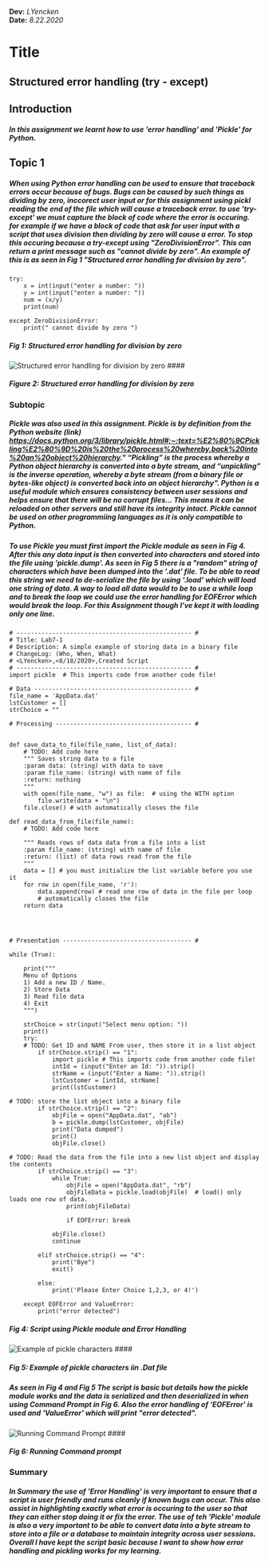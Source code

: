 **Dev:** *LYencken*  
**Date:** *8.22.2020*

# Title 
## Structured error handling (try - except)
## Introduction
##### In this assignment we learnt how to use 'error handling' and 'Pickle' for Python.


## Topic 1
##### When using Python error handling can be used to ensure that traceback errors occur because of bugs. Bugs can be caused by such things as dividing by zero, inccorect user input or for this assignment using pickl reading the end of the file which will cause a traceback error. to use 'try-except' we must capture the block of code where the error is occuring. for example if we have a block of code that ask for user input with a script that uses division then dividing by zero will cause a error. To stop this occuring because a try-except using "ZeroDivisionError". This can return a print message such as "cannot divide by zero". An example of this is as seen in Fig 1 "Structured error handling for division by zero".
```
try:
    x = int(input("enter a number: "))
    y = int(input("enter a number: "))
    num = (x/y)
    print(num)

except ZeroDivisionError:
    print(" cannot divide by zero ")
```    
##### Fig 1: Structured error handling for division by zero

![Structured error handling for division by zero](https://github.com/louisY95/-ITFnd100--Mod07-/blob/master/DivisionBy%20Zero.PNG "Structured error handling for division by zero") ####
##### Figure 2: Structured error handling for division by zero

### Subtopic
##### Pickle was also used in this assignment. Pickle is by definition from the Python website (link) https://docs.python.org/3/library/pickle.html#:~:text=%E2%80%9CPickling%E2%80%9D%20is%20the%20process%20whereby,back%20into%20an%20object%20hierarchy." “Pickling” is the process whereby a Python object hierarchy is converted into a byte stream, and “unpickling” is the inverse operation, whereby a byte stream (from a binary file or bytes-like object) is converted back into an object hierarchy". Python is a useful module which ensures consistency between user sessions and helps ensure that there will be no corrupt files... This means it can be reloaded on other servers and still have its integrity intact. Pickle cannot be used on other programmiing languages as it is only compatible to Python. 

##### To use Pickle you must first import the Pickle module as seen in Fig 4. After this any data input is then converted into characters and stored into the file using 'pickle.dump'. As seen in Fig 5 there is a "random" string of characters which have been dumped into the '.dat' file. To be able to read this string we need to de-serialize the file by using '.load' which will load one string of data. A way to load all data would to be to use a while loop and to break the loop we could use the error handling for EOFError which would break the loop. For this Assignment though I've kept it with loading only one line. 
```
# ------------------------------------------------- #
# Title: Lab7-1
# Description: A simple example of storing data in a binary file
# ChangeLog: (Who, When, What)
# <LYencken>,<8/18/2020>,Created Script
# ------------------------------------------------- #
import pickle  # This imports code from another code file!

# Data -------------------------------------------- #
file_name = 'AppData.dat'
lstCustomer = []
strChoice = ""

# Processing -------------------------------------- #


def save_data_to_file(file_name, list_of_data):
    # TODO: Add code here
    """ Saves string data to a file
    :param data: (string) with data to save
    :param file_name: (string) with name of file
    :return: nothing
    """
    with open(file_name, "w") as file:  # using the WITH option
        file.write(data + "\n")
    file.close() # with automatically closes the file

def read_data_from_file(file_name):
    # TODO: Add code here

    """ Reads rows of data data from a file into a list
    :param file_name: (string) with name of file
    :return: (list) of data rows read from the file
    """
    data = [] # you must initialize the list variable before you use it
    for row in open(file_name, 'r'):
        data.append(row) # read one row of data in the file per loop
        # automatically closes the file
    return data




# Presentation ------------------------------------ #

while (True):

    print("""
    Menu of Options
    1) Add a new ID / Name.
    2) Store Data
    3) Read file data
    4) Exit
    """)

    strChoice = str(input("Select menu option: "))
    print()
    try:
    # TODO: Get ID and NAME From user, then store it in a list object
        if strChoice.strip() == "1":
            import pickle # This imports code from another code file!
            intId = (input("Enter an Id: ")).strip()
            strName = (input("Enter a Name: ")).strip()
            lstCustomer = [intId, strName]
            print(lstCustomer)

# TODO: store the list object into a binary file
        if strChoice.strip() == "2":
            objFile = open("AppData.dat", "ab")
            b = pickle.dump(lstCustomer, objFile)
            print("Data dumped")
            print()
            objFile.close()

# TODO: Read the data from the file into a new list object and display the contents
        if strChoice.strip() == "3":
            while True:
                objFile = open("AppData.dat", "rb")
                objFileData = pickle.load(objFile)  # load() only loads one row of data.
                print(objFileData)

                if EOFError: break

            objFile.close()
            continue

        elif strChoice.strip() == "4":
            print("Bye")
            exit()

        else:
            print('Please Enter Choice 1,2,3, or 4!')

    except EOFError and ValueError:
        print("error detected")

```
##### Fig 4: Script using Pickle module and Error Handling 

![Example of pickle characters](https://github.com/louisY95/-ITFnd100--Mod07-/blob/master/List.PNG "Example of pickle characters") ####
##### Fig 5: Example of pickle characters iin .Dat file

##### As seen in Fig 4 and Fig 5 The script is basic but details how the pickle module works and the data is serialized and then deserialized in when using Command Prompt in Fig 6. Also the error handling of 'EOFError' is used and 'ValueError' which will print "error detected". 

![Running Command Prompt](https://github.com/louisY95/-ITFnd100--Mod07-/blob/master/Running%20in%20command%20prompt.PNG "Running Command prompt") ####
##### Fig 6: Running Command prompt


### Summary

##### In Summary the use of 'Error Handling' is very important to ensure that a script is user friendly and runs cleanly if known bugs can occur. This also assist in highlighting exactly what error is occuring to the user so that they can either stop doing it or fix the error. The use of teh 'Pickle' module is also a very important to be able to convert data into a byte stream to store into a file or a database to maintain integrity across user sessions. Overall I have kept the script basic because I want to show how error handling and pickling works for my learning. 
